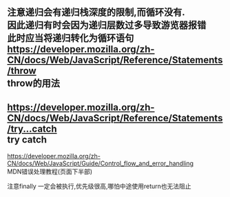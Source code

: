 注意递归会有递归栈深度的限制,而循环没有.  
因此递归有时会因为递归层数过多导致游览器报错  
此时应当将递归转化为循环语句  
https://developer.mozilla.org/zh-CN/docs/Web/JavaScript/Reference/Statements/throw  
throw的用法  
---
https://developer.mozilla.org/zh-CN/docs/Web/JavaScript/Reference/Statements/try...catch  
try catch  
---
https://developer.mozilla.org/zh-CN/docs/Web/JavaScript/Guide/Control_flow_and_error_handling  
MDN错误处理教程(页面下半部)  
  
注意finally 一定会被执行,优先级很高,哪怕中途使用return也无法阻止  
  
